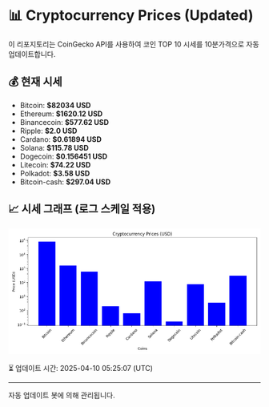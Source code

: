 
# 📊 Cryptocurrency Prices (Updated)

이 리포지토리는 CoinGecko API를 사용하여 코인 TOP 10 시세를 10분가격으로 자동 업데이트합니다.

## 💰 현재 시세
- Bitcoin: **$82034 USD**
- Ethereum: **$1620.12 USD**
- Binancecoin: **$577.62 USD**
- Ripple: **$2.0 USD**
- Cardano: **$0.61894 USD**
- Solana: **$115.78 USD**
- Dogecoin: **$0.156451 USD**
- Litecoin: **$74.22 USD**
- Polkadot: **$3.58 USD**
- Bitcoin-cash: **$297.04 USD**

## 📈 시세 그래프 (로그 스케일 적용)
![Crypto Prices](crypto_prices.png)

⏳ 업데이트 시간: 2025-04-10 05:25:07 (UTC)

---
자동 업데이트 봇에 의해 관리됩니다.
